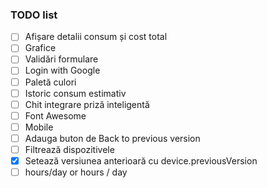 ### TODO list

- [ ] Afișare detalii consum și cost total
- [ ] Grafice
- [ ] Validări formulare
- [ ] Login with Google
- [ ] Paletă culori
- [ ] Istoric consum estimativ
- [ ] Chit integrare priză inteligentă
- [ ] Font Awesome
- [ ] Mobile
- [ ] Adauga buton de Back to previous version
- [ ] Filtrează dispozitivele
- [x] Setează versiunea anterioară cu device.previousVersion
- [ ] hours/day or hours / day
